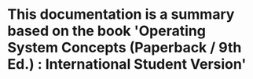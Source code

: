 # This documentation is a summary based on the book 'Operating System Concepts (Paperback / 9th Ed.) : International Student Version'
